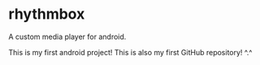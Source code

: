 # rhythmbox
A custom media player for android.

This is my first android project!
This is also my first GitHub repository! ^.^
